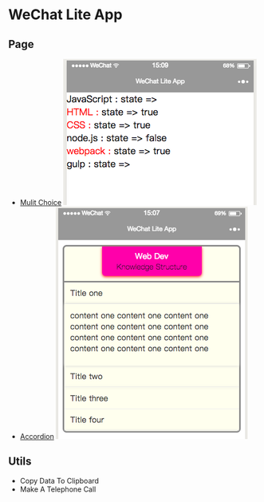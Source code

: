 # WeChat Lite App

## Page

* [Mulit Choice](./pages/mulit-choice/)
  ![mulit choice](./example/img/mulit-choice.png)
* [Accordion](./pages/accordion/)
  ![mulit choice](./example/img/accordion.png)

## Utils

* Copy Data To Clipboard
* Make A Telephone Call